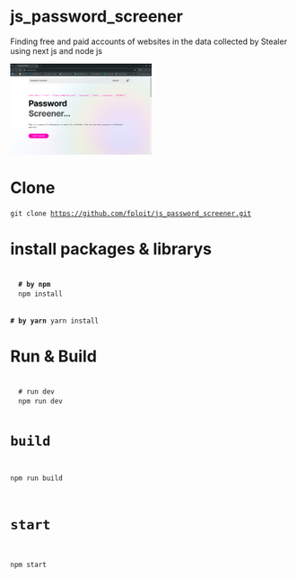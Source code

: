 # js_password_screener
Finding free and paid accounts of websites in the data collected by Stealer using next js and node js

<img src="./banner1.png" style="width: 50%" />


# Clone
<code>git clone https://github.com/fploit/js_password_screener.git</code>


# install packages & librarys
<code>
  <b># by npm</b>
  npm install

  <b># by yarn</b>
  yarn install
</code>

# Run & Build
<code>
  # run dev
  npm run dev

  # build
  npm run build

  # start
  npm start
</code>
